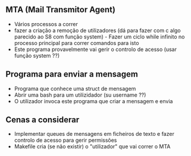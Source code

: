## MTA (Mail Transmitor Agent)

- Vários processos a correr
- fazer a criação a remoção de utilizadores (dá para fazer com c algo parecido ao S8 com função system) - Fazer um ciclo while infinito no processo principal para correr comandos para isto
- Este programa provavelmente vai gerir o controlo de acesso (usar função system ??)

## Programa para enviar a mensagem

- Programa que conhece uma struct de mensagem 
- Abrir uma bash para um utilizidador (su username ??) 
- O utilizador invoca este programa que criar a mensagem e envia

## Cenas a considerar 

- Implementar queues de mensagens em ficheiros de texto e fazer controlo de acesso para gerir permissões
- Makefile cria (se não existir) o "utilizador" que vai correr o MTA 